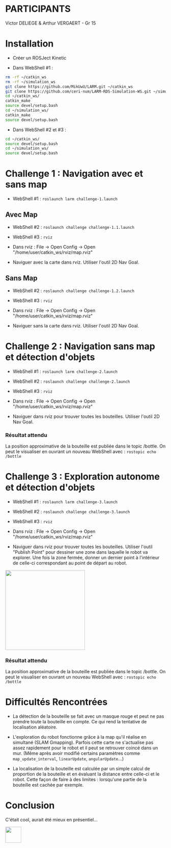 # PARTICIPANTS

Victor DELIEGE & Arthur VERGAERT - Gr 15

# Installation

- Créer un ROSJect Kinetic

- Dans WebShell #1 :

```bash
rm -rf ~/catkin_ws
rm -rf ~/simulation_ws
git clone https://github.com/MikUwU/LARM.git ~/catkin_ws
git clone https://github.com/ceri-num/LARM-RDS-Simulation-WS.git ~/simulation_ws
cd ~/catkin_ws/
catkin_make
source devel/setup.bash
cd ~/simulation_ws/
catkin_make
source devel/setup.bash
```

- Dans WebShell #2 et #3 :

```bash
cd ~/catkin_ws/
source devel/setup.bash
cd ~/simulation_ws/
source devel/setup.bash
```

# Challenge 1 : Navigation avec et sans map

- WebShell #1 : `roslaunch larm challenge-1.launch`

## Avec Map

- WebShell #2 : `roslaunch challenge challenge-1.1.launch`

- WebShell #3 : `rviz`

- Dans rviz : File -> Open Config -> Open "/home/user/catkin_ws/rviz/map.rviz"

- Naviguer avec la carte dans rviz. Utiliser l'outil 2D Nav Goal.

## Sans Map

- WebShell #2 : `roslaunch challenge challenge-1.2.launch`

- WebShell #3 : `rviz`

- Dans rviz : File -> Open Config -> Open "/home/user/catkin_ws/rviz/map.rviz"

- Naviguer sans la carte dans rviz. Utiliser l'outil 2D Nav Goal.

# Challenge 2 : Navigation sans map et détection d'objets

- WebShell #1 : `roslaunch larm challenge-2.launch`

- WebShell #2 : `roslaunch challenge challenge-2.launch`

- WebShell #3 : `rviz`

- Dans rviz : File -> Open Config -> Open "/home/user/catkin_ws/rviz/map.rviz"

- Naviguer dans rviz pour trouver toutes les bouteilles. Utiliser l'outil 2D Nav Goal.

### Résultat attendu

La position approximative de la bouteille est publiée dans le topic /bottle. On peut le visualiser en ouvrant un nouveau WebShell avec : `rostopic echo /bottle`

# Challenge 3 : Exploration autonome et détection d'objets

- WebShell #1 : `roslaunch larm challenge-3.launch`

- WebShell #2 : `roslaunch challenge challenge-3.launch`

- WebShell #3 : `rviz`

- Dans rviz : File -> Open Config -> Open "/home/user/catkin_ws/rviz/map.rviz"

- Naviguer dans rviz pour trouver toutes les bouteilles. Utiliser l'outil "Publish Point" pour dessiner une zone dans laquelle le robot va explorer. Une fois la zone fermée, donner un dernier point à l'intérieur de celle-ci correspondant au point de départ au robot.

<img src="https://raw.githubusercontent.com/MikUwU/LARM/main/frontier_exploration.gif" height="250" />

### Résultat attendu

La position approximative de la bouteille est publiée dans le topic /bottle. On peut le visualiser en ouvrant un nouveau WebShell avec : `rostopic echo /bottle`


# Difficultés Rencontrées

- La détection de la bouteille se fait avec un masque rouge et peut ne pas prendre toute la bouteille en compte. Ce qui rend la tentative de localisation aléatoire.

- L'exploration du robot fonctionne grâce à la map qu'il réalise en simultané (SLAM Gmapping). Parfois cette carte ne s'actualise pas assez rapidement pour le robot et il peut se retrouver coincé dans un mur. (Même après avoir modifié certains paramètres comme `map_update_interval`, `linearUpdate`, `angularUpdate`...)

- La localisation de la bouteille est calculée par un simple calcul de proportion de la bouteille et en évaluant la distance entre celle-ci et le robot. Cette façon de faire à des limites : lorsqu'une partie de la bouteille est cachée par exemple.

# Conclusion

C'était cool, aurait été mieux en présentiel... 

<img src="https://media1.tenor.com/images/8d4dd8f52d9a25d73f44c61dc9ec3b99/tenor.gif?itemid=15871940" height="50"/>
